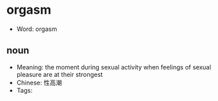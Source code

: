 # orgasm

- Word: orgasm

## noun

- Meaning: the moment during sexual activity when feelings of sexual pleasure are at their strongest
- Chinese: 性高潮
- Tags: 

